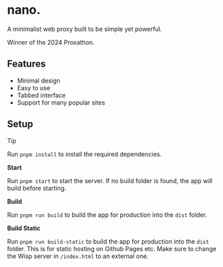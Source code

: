 # nano.

A minimalist web proxy built to be simple yet powerful.

Winner of the 2024 Proxathon.

## Features

-   Minimal design
-   Easy to use
-   Tabbed interface
-   Support for many popular sites

## Setup

> [!TIP]
> Run `pnpm install` to install the required dependencies.

**Start**

Run `pnpm start` to start the server. If no build folder is found, the app will build before starting.

**Build**

Run `pnpm run build` to build the app for production into the `dist` folder.

**Build Static**

Run `pnpm run build-static` to build the app for production into the `dist` folder. This is for static hosting on Github Pages etc. Make sure to change the Wisp server in `/index.html` to an external one.

